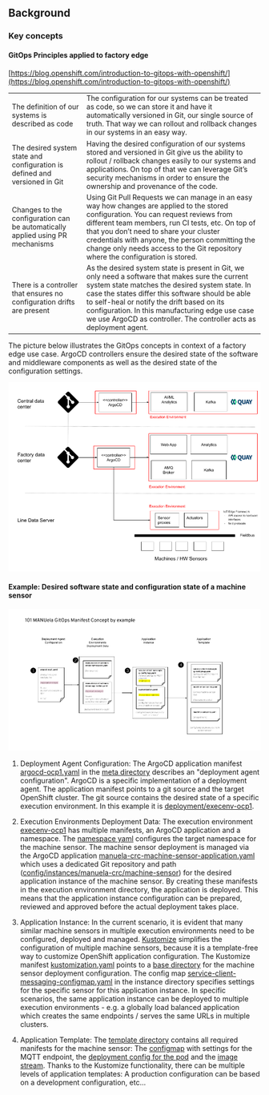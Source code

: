 ## Background

### Key concepts

#### GitOps Principles applied to factory edge

[https://blog.openshift.com/introduction-to-gitops-with-openshift/](https://blog.openshift.com/introduction-to-gitops-with-openshift/)

<table>
  <tr>
    <td>The definition of our systems is described as code</td>
    <td>The configuration for our systems can be treated as code, so we can store it and have it automatically versioned in Git, our single source of truth.
That way we can rollout and rollback changes in our systems in an easy way.
</td>
  </tr>
  <tr>
    <td>The desired system state and configuration is defined and versioned in Git</td>
    <td>Having the desired configuration of our systems stored and versioned in Git give us the ability to rollout / rollback changes easily to our systems and applications.
On top of that we can leverage Git’s security mechanisms in order to ensure the ownership and provenance of the code.</td>
  </tr>
  <tr>
    <td>Changes to the configuration can be automatically applied using PR mechanisms</td>
    <td>Using Git Pull Requests we can manage in an easy way how changes are applied to the stored configuration. You can request reviews from different team members, run CI tests, etc.
On top of that you don’t need to share your cluster credentials with anyone, the person committing the change only needs access to the Git repository where the configuration is stored.</td>
  </tr>
  <tr>
    <td>There is a controller that ensures no configuration drifts are present</td>
    <td>As the desired system state is present in Git, we only need a software that makes sure the current system state matches the desired system state. In case the states differ this software should be able to self-heal or notify the drift based on its configuration.
In this manufacturing edge use case we use ArgoCD as controller. The controller acts as deployment agent.</td>
  </tr>
</table>


The picture below illustrates the GitOps concepts in context of a factory edge use case. ArgoCD controllers ensure the desired state of the software and middleware components as well as the desired state of the configuration settings.

![image alt text](images/image_20.png)

#### Example: Desired software state and configuration state of a machine sensor

![image alt text](images/image_21.png)

1. Deployment Agent Configuration: The ArgoCD application manifest [argocd-ocp1.yaml](https://github.com/sa-mw-dach/manuela-gitops/blob/master/meta/argocd-ocp1.yaml) in the [meta directory](https://github.com/sa-mw-dach/manuela-gitops/tree/master/meta) describes an "deployment agent configuration". ArgoCD is a specific implementation of a deployment agent. The application manifest points to a git source and the target OpenShift cluster. The git source contains the desired state of a specific execution environment. In this example it is [deployment/execenv-ocp1](https://github.com/sa-mw-dach/manuela-gitops/tree/master/deployment/execenv-ocp1).

2. Execution Environments Deployment Data: The execution environment [execenv-ocp1](https://github.com/sa-mw-dach/manuela-gitops/tree/master/deployment/execenv-ocp1) has multiple manifests, an ArgoCD application and a namespace. The [namespace yaml](https://github.com/sa-mw-dach/manuela-gitops/blob/master/deployment/execenv-ocp1/manuela-crc-machine-sensor-namespace.yaml) configures the target namespace for the machine sensor. The machine sensor deployment is managed via the ArgoCD application [manuela-crc-machine-sensor-application.yaml](https://github.com/sa-mw-dach/manuela-gitops/blob/master/deployment/execenv-ocp1/manuela-crc-machine-sensor-application.yaml) which uses a dedicated Git repository and path ([config/instances/manuela-crc/machine-sensor](https://github.com/sa-mw-dach/manuela-gitops/tree/master/config/instances/manuela-crc/machine-sensor)) for the desired application instance of the machine sensor. By creating these manifests in the execution environment directory, the application is deployed. This means that the application instance configuration can be prepared, reviewed and approved before the actual deployment takes place.

3. Application Instance: In the current scenario, it is evident that many similar machine sensors in multiple execution environments need to be configured, deployed and managed. [Kustomize](https://kustomize.io/) simplifies the configuration of multiple machine sensors, because it is a template-free way to customize OpenShift application configuration.
The Kustomize manifest [kustomization.yaml](https://github.com/sa-mw-dach/manuela-gitops/blob/master/config/instances/manuela-crc/machine-sensor/kustomization.yaml) points to a [base directory](https://github.com/sa-mw-dach/manuela-gitops/tree/master/config/templates/manuela/machine-sensor) for the machine sensor deployment configuration. The config map [service-client-messaging-configmap.yaml](https://github.com/sa-mw-dach/manuela-gitops/blob/master/config/instances/manuela-crc/machine-sensor/service-client-messaging-configmap.yaml) in the instance directory specifies settings for the specific sensor for this application instance. In specific scenarios, the same application instance can be deployed to multiple execution environments - e.g. a globally load balanced application which creates the same endpoints / serves the same URLs in multiple clusters.

4. Application Template: The [template directory](https://github.com/sa-mw-dach/manuela-gitops/tree/master/config/templates/manuela/machine-sensor) contains all required manifests for the machine sensor:  The [configmap](https://github.com/sa-mw-dach/manuela-gitops/blob/master/config/templates/manuela/machine-sensor/service-client-messaging-configmap.yaml) with settings for the MQTT endpoint, the [deployment config for the pod](https://github.com/sa-mw-dach/manuela-gitops/blob/master/config/templates/manuela/machine-sensor/machine-sensor-dc.yaml) and the [image stream](https://github.com/sa-mw-dach/manuela-gitops/blob/master/config/templates/manuela/machine-sensor/machine-sensor-is.yaml). Thanks to the Kustomize functionality, there can be multiple levels of application templates: A production configuration can be based on a development configuration, etc...

